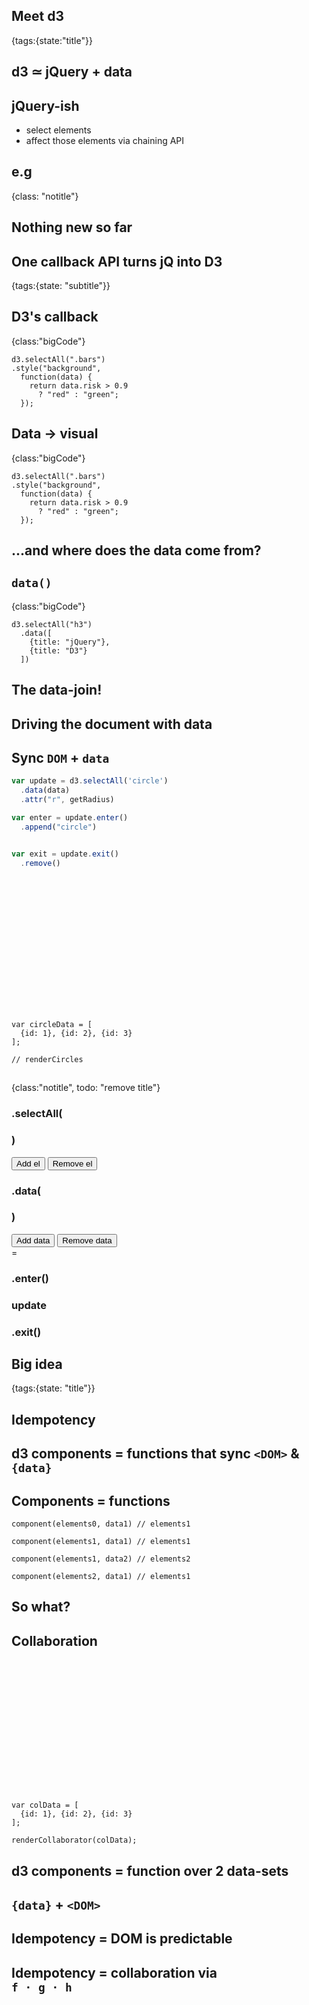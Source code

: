 ## Meet d3
{tags:{state:"title"}}

## d3 ≃ jQuery + data

## jQuery-ish

- select elements
- affect those elements via chaining API

## e.g
{class: "notitle"}

<script type=eg code-sample>
  <svg id=meetD3 width=600 height=220>
    <circle r=50 cx=300 cy=110 fill=black />
  </svg>
</script>

<div class=little-console></div>

<script type=cheat>
  d3.selectAll("#meetD3 circle").attr("fill", "pink");
</script>

## Nothing new so far

## One callback API turns jQ into D3
{tags:{state: "subtitle"}}


## D3's callback
{class:"bigCode"}

```
d3.selectAll(".bars")
.style("background",
  function(data) {
    return data.risk > 0.9 
      ? "red" : "green";
  });
```

## Data -> visual
{class:"bigCode"}

```
d3.selectAll(".bars")
.style("background",
  function(data) {
    return data.risk > 0.9 
      ? "red" : "green";
  });
```

## ...and where does the data come from?

## `data()`
{class:"bigCode"}

```
d3.selectAll("h3")
  .data([
    {title: "jQuery"},
    {title: "D3"}
  ])
```

## The data-join!

## Driving the document with data

## 

<script type=eg code-sample>
  <svg id=join width=600 height=220>
    <circle r=50 cx=250 cy=110  />
    <circle r=50 cx=450 cy=110  />
  </svg>
</script>

<div class=little-console></div>

<script type=cheat>
  d3.selectAll("#join circle").data([{risk:0.9},{risk:0.1}]).attr("fill", (d) => d.risk > 0.5 ? "red" : "green");
</script>

## Sync `DOM` + `data`

```javascript
var update = d3.selectAll('circle')
  .data(data)
  .attr("r", getRadius)

var enter = update.enter()
  .append("circle")


var exit = update.exit()
  .remove()
```

## 

<svg id="contextsDemo" height=200></svg>

```
var circleData = [
  {id: 1}, {id: 2}, {id: 3}
];

// renderCircles
```

<div class=little-console></div>

<script type=cheat>
  renderCircles(circleData);
</script>

<script>
onSlideWithElementShown(document.getElementById("contextsDemo"), function() {
  contextsDemo.apply(null, arguments);
})
</script>

## 
{class:"notitle", todo: "remove title"}

<div class=contexts-explained>

  <div class=situation>
    <h3 class=code>.selectAll(</h3>
    <div class='elements track'></div>
    <h3 class=code>)</h3>
    <button class=addEl>Add el</button>
    <button class=delEl>Remove el</button>
    <h3 class=code>.data(</h3>
    <div class='data track'></div>
    <h3 class=code>)</h3>
    <button class=addData>Add data</button>
    <button class=delData>Remove data</button>
  </div>

  <div class='eq'>
    =
  </div>

  <div class=contexts>
    <div>
      <h3 class=code>.enter()</h3>
      <div class='enter track'></div>
    </div>
    <div>
      <h3 class=code>update</h3>
      <div class='update track'></div>
    </div>
    <div>
      <h3 class=code>.exit()</h3>
      <div class='exit track'></div>
    </div>
  </div>

</div>


## Big idea
{tags:{state: "title"}}

## Idempotency

## d3 components = functions that sync `<DOM>` & `{data}`

## Components = functions

```
component(elements0, data1) // elements1

component(elements1, data1) // elements1

component(elements1, data2) // elements2

component(elements2, data1) // elements1
```

## So what?

## Collaboration


## 

<div id="collaborationDemo">
  <svg height=200></svg>
</div>

```
var colData = [
  {id: 1}, {id: 2}, {id: 3}
];

renderCollaborator(colData);
```

<div class=little-console></div>

<script type=cheat>
  switchCollaborator();
</script>

<script>
onSlideWithElementShown(document.getElementById("collaborationDemo"), function() {
  collaborationDemo.apply(null, arguments);
})
</script>

## d3 components = function over 2 data-sets

## `{data}` + `<DOM>`

## Idempotency = DOM is predictable

## Idempotency = collaboration via <br>  `f · g · h`

